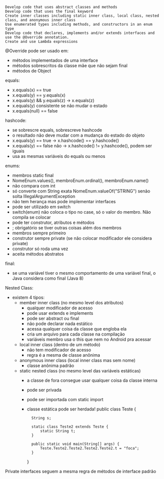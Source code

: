
    Develop code that uses abstract classes and methods
    Develop code that uses the final keyword
    Create inner classes including static inner class, local class, nested class, and anonymous inner class
    Use enumerated types including methods, and constructors in an enum type
    Develop code that declares, implements and/or extends interfaces and use the @Override annotation.
    Create and use Lambda expressions


@Override pode ser usado em:
- métodos implementados de uma interface
- métodos sobrescritos da classe mãe que não sejam final
- métodos de Object

equals:
- x.equals(x) == true
- x.equals(y) == y.equals(x)
- x.equals(y) && y.equals(z) -> x.equals(z)
- x.equals(y) consistente se não mudar o estado
- x.equals(null) == false

hashcode:
- se sobrescre equals, sobrescreve hashcode
- o resultado não deve mudar com a mudança do estado do objeto
- x.equals(y) == true -> x.hashcode() == y.hashcode()
- x.equals(y) == false não -> x.hashcode() != y.hashcode(), podem ser iguais
- usa as mesmas variáveis do equals ou menos

enums:
- membros static final
- NomeEnum.values(), membroEnum.ordinal(), membroEnum.name()
- não compara com int
- só converte com String exata NomeEnum.valueOf("STRING") senão solta IllegalArgumentException
- não tem herança mas pode implementar interfaces
- pode ser utilizado em switch
- switch(enum) não coloca o tipo no case, só o valor do membro. Não compila se colocar
- pode ter construtor, atributos e métodos
- ; obrigatório se tiver outras coisas além dos membros
- membros sempre primeiro
- construtor sempre private (se não colocar modificador ele considera private)
- construtor só roda uma vez
- aceita métodos abstratos

final:
- se uma variável tiver o mesmo comportamento de uma variável final, o Java considera como final (Java 8)

Nested Class:
- existem 4 tipos:
    - member inner class (no mesmo level dos atributos)
        - qualquer modificador de acesso
        - pode usar extends e implements
        - pode ser abstract ou final
        - não pode declarar nada estático
        - acessa qualquer coisa da classe que engloba ela
        - cria um arquivo para cada classe na compilação
        - variáveis membro usa o this que nem no Android pra acessar
    - local inner class (dentro de um método)
        - não tem modificador de acesso
        - regra é a mesma de classe anônima
    - anonymous inner class (local inner class mas sem nome)
        - classe anônima padrão
    - static nested class (no mesmo level das variáveis estáticas)
        - a classe de fora consegue usar qualquer coisa da classe interna
        - pode ser privada
        - pode ser importada com static import
        - classe estática pode ser herdada!
            public class Teste {

                String s;

                static class Teste2 extends Teste {
                    static String t;
                }

                public static void main(String[] args) {
                    Teste.Teste2.Teste2.Teste2.Teste2.t = "foca";
                }
            }

Private interfaces seguem a mesma regra de métodos de interface padrão
